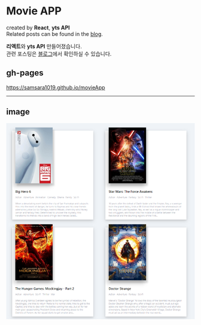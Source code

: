 Movie APP
=============
created by __React__, __yts API__   
Related posts can be found in the 
<a href="http://samsara1019.tistory.com/category/프로젝트/%5Breact%5Dmovie_app" target=_blank>blog</a>.  

**리액트**와 __yts API__ 만들어졌습니다.  
관련 포스팅은 <a href="http://samsara1019.tistory.com/category/프로젝트/%5Breact%5Dmovie_app" target=_blank>블로그</a>에서 확인하실 수 있습니다.  


gh-pages
-------------
<https://samsara1019.github.io/movieApp>
* * *
image
-------------
![movie project](./images/movieProject.png)